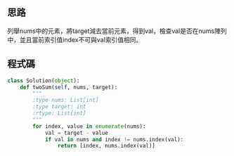 ## 思路
列舉nums中的元素，將target減去當前元素，得到val，檢查val是否在nums陣列中，並且當前索引值index不可與val索引值相同。

## 程式碼
```python
class Solution(object):
    def twoSum(self, nums, target):
        """
        :type nums: List[int]
        :type target: int
        :rtype: List[int]
        """
        for index, value in enumerate(nums):
            val = target - value
            if val in nums and index != nums.index(val):
                return [index, nums.index(val)]
```